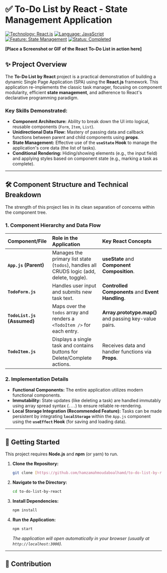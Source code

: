 # ✅ To-Do List by React - State Management Application

[![Technology: React.js](https://img.shields.io/badge/Framework-React.js-61DAFB?style=flat-square&logo=react&logoColor=black)](https://reactjs.org/)
[![Language: JavaScript](https://img.shields.io/badge/Language-JavaScript%20(ES6+)-F7DF1E?style=flat-square&logo=javascript&logoColor=black)]()
[![Feature: State Management](https://img.shields.io/badge/Hooks-useState-blue?style=flat-square)]()
[![Status: Completed](https://img.shields.io/badge/Status-Completed-success?style=flat-square)]()

**[Place a Screenshot or GIF of the React To-Do List in action here]**

## ✨ Project Overview

The **To-Do List by React** project is a practical demonstration of building a dynamic Single Page Application (SPA) using the **React.js** framework. This application re-implements the classic task manager, focusing on component modularity, efficient **state management**, and adherence to React's declarative programming paradigm.

### Key Skills Demonstrated:

* **Component Architecture:** Ability to break down the UI into logical, reusable components (`Form`, `Item`, `List`).
* **Unidirectional Data Flow:** Mastery of passing data and callback functions between parent and child components using **props**.
* **State Management:** Effective use of the **`useState` Hook** to manage the application's core data (the list of tasks).
* **Conditional Rendering:** Hiding/showing elements (e.g., the input field) and applying styles based on component state (e.g., marking a task as complete).

---

## 🛠️ Component Structure and Technical Breakdown

The strength of this project lies in its clean separation of concerns within the component tree.

### 1. Component Hierarchy and Data Flow

| Component/File | Role in the Application | Key React Concepts |
| :--- | :--- | :--- |
| **`App.js` (Parent)** | Manages the primary list state (`todos`), handles all CRUDS logic (add, delete, toggle). | **useState** and **Component Composition**. |
| **`TodoForm.js`** | Handles user input and submits new task text. | **Controlled Components** and **Event Handling**. |
| **`TodoList.js` (Assumed)** | Maps over the `todos` array and renders a `<TodoItem />` for each entry. | **Array.prototype.map()** and passing key-value pairs. |
| **`TodoItem.js`** | Displays a single task and contains buttons for Delete/Complete actions. | Receives data and handler functions via **Props**. |

### 2. Implementation Details

* **Functional Components:** The entire application utilizes modern functional components.
* **Immutability:** State updates (like deleting a task) are handled immutably using array spread syntax (`...`) to ensure reliable re-rendering.
* **Local Storage Integration (Recommended Feature):** Tasks can be made persistent by integrating **`localStorage`** within the `App.js` component using the **`useEffect` Hook** (for saving and loading data).

---

## 🚀 Getting Started

This project requires **Node.js** and **npm** (or yarn) to run.

1.  **Clone the Repository:**
    ```bash
    git clone [https://github.com/hamzamahmoudaboalhamd/to-do-list-by-react.git](https://github.com/hamzamahmoudaboalhamd/to-do-list-by-react.git)
    ```
2.  **Navigate to the Directory:**
    ```bash
    cd to-do-list-by-react
    ```
3.  **Install Dependencies:**
    ```bash
    npm install
    ```
4.  **Run the Application:**
    ```bash
    npm start
    ```
    *The application will open automatically in your browser (usually at `http://localhost:3000`).*

---

## 🤝 Contribution
